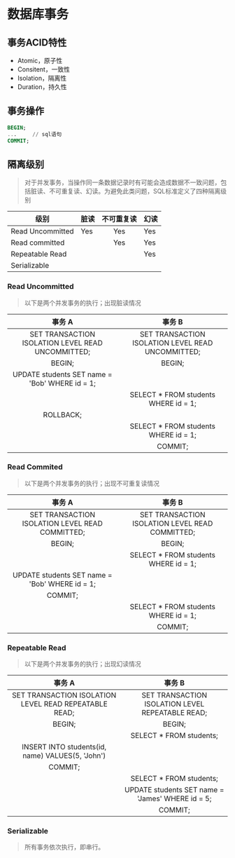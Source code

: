 # 数据库事务

## 事务ACID特性

* Atomic，原子性
* Consitent，一致性
* Isolation，隔离性
* Duration，持久性

## 事务操作

```SQL
BEGIN;
...     // sql语句
COMMIT;
```

## 隔离级别

> 对于并发事务，当操作同一条数据记录时有可能会造成数据不一致问题，包括脏读、不可重复读、幻读。为避免此类问题，SQL标准定义了四种隔离级别

| 级别 | 脏读 | 不可重复读 | 幻读 |
| --- | --- | :---: | --- |
| Read Uncommitted | Yes | Yes | Yes |
| Read committed | | Yes | Yes |
| Repeatable Read | | | Yes |
| Serializable | | | | |

### Read Uncommitted

> 以下是两个并发事务的执行；出现脏读情况

| 事务 A | 事务 B |
| :---: | :---: |
|SET TRANSACTION ISOLATION LEVEL READ UNCOMMITTED;|SET TRANSACTION ISOLATION LEVEL READ UNCOMMITTED;|
|BEGIN;|BEGIN;|
|UPDATE students SET name = 'Bob' WHERE id = 1;||
||SELECT * FROM students WHERE id = 1;|
|ROLLBACK;||
||SELECT * FROM students WHERE id = 1;|
||COMMIT;|

### Read Commited

> 以下是两个并发事务的执行；出现不可重复读情况

| 事务 A | 事务 B |
| :---: | :---: |
|SET TRANSACTION ISOLATION LEVEL READ COMMITTED;|SET TRANSACTION ISOLATION LEVEL READ COMMITTED;|
|BEGIN;|BEGIN;|
||SELECT * FROM students WHERE id = 1;|
|UPDATE students SET name = 'Bob' WHERE id = 1;||
|COMMIT;||
||SELECT * FROM students WHERE id = 1;|
||COMMIT;|

### Repeatable Read

> 以下是两个并发事务的执行；出现幻读情况

| 事务 A | 事务 B |
| :---: | :---: |
|SET TRANSACTION ISOLATION LEVEL READ REPEATABLE READ;|SET TRANSACTION ISOLATION LEVEL REPEATABLE READ;|
|BEGIN;|BEGIN;|
||SELECT * FROM students;
|INSERT INTO students(id, name) VALUES(5, 'John') 
|COMMIT;||
||SELECT * FROM students;
||	UPDATE students SET name = 'James' WHERE id = 5;|
||COMMIT;|

### Serializable

> 所有事务依次执行，即串行。